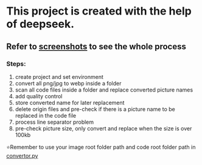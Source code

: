 # <strong>This project is created with the help of deepseek.</strong>

## Refer to [screenshots](https://github.com/St1627/png2webp_convertor/tree/main/deepseeker_process) to see the whole process

### Steps:
1. create project and set environment
2. convert all png/jpg to webp inside a folder
3. scan all code files inside a folder and replace converted picture names
4. add quality control
5. store converted name for later replacement
6. delete origin files and pre-check if there is a picture name to be replaced in the code file
7. process line separator problem
8. pre-check picture size, only convert and replace when the size is over 100kb

:star:Remember to use your image root folder path and code root folder path in [convertor.py](https://github.com/St1627/png2webp_convertor/blob/main/convertor.py)
